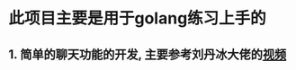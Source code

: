 # 此项目主要是用于golang练习上手的
## 1. 简单的聊天功能的开发, 主要参考刘丹冰大佬的[视频](https://search.bilibili.com/all?vt=94381294&keyword=golang%20%E7%BB%83%E6%89%8B&from_source=webtop_search&spm_id_from=333.1007&search_source=5)
